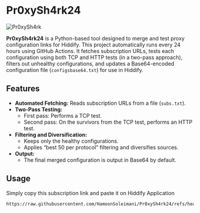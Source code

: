 # Pr0xySh4rk24

![Pr0xySh4rk](https://github.com/user-attachments/assets/373d2b5d-eaac-4772-bc76-a7cd009ff51f)

**Pr0xySh4rk24** is a Python-based tool designed to merge and test proxy configuration links for Hiddify. This project automatically runs every 24 hours using GitHub Actions. It fetches subscription URLs, tests each configuration using both TCP and HTTP tests (in a two-pass approach), filters out unhealthy configurations, and updates a Base64-encoded configuration file (`configsbase64.txt`) for use in Hiddify.

## Features

- **Automated Fetching:** Reads subscription URLs from a file (`subs.txt`).
- **Two-Pass Testing:**  
  - First pass: Performs a TCP test.  
  - Second pass: On the survivors from the TCP test, performs an HTTP test.
- **Filtering and Diversification:**  
  - Keeps only the healthy configurations.  
  - Applies “best 50 per protocol” filtering and diversifies sources.
- **Output:**  
  - The final merged configuration is output in Base64 by default.
 
## Usage
Simply copy this subscription link and paste it on Hiddify Application
```bash
https://raw.githubusercontent.com/HamoonSoleimani/Pr0xySh4rk24/refs/heads/main/configsbase64.txt


